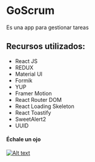 # GoScrum
<p>Es una app para gestionar tareas </p>

## Recursos utilizados:
<ul>
  <li>React JS</li>
  <li>REDUX</li>
  <li>Material UI</li>
  <li>Formik</li>
  <li>YUP</li>
  <li>Framer Motion</li>
  <li>React Router DOM</li>
  <li>React Loading Skeleton </li>
  <li>React Toastify</li>
  <li>SweetAlert2</li>
  <li>UUID</li>
</ul>

#### Échale un ojo
[![Alt text](https://img.youtube.com/vi/RjVN8V2I1xg/0.jpg)](https://www.youtube.com/watch?v=RjVN8V2I1xg)

